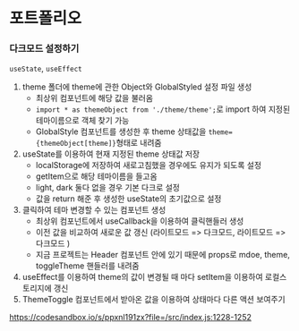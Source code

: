 # 포트폴리오

### 다크모드 설정하기

`useState`, `useEffect`

1. theme 폴더에 theme에 관한 Object와 GlobalStyled 설정 파일 생성
   - 최상위 컴포넌트에 해당 값을 불러옴
   - `import * as themeObject from './theme/theme';`로 import 하여 지정된 테마이름으로 객체 찾기 가능
   - GlobalStyle 컴포넌트를 생성한 후 theme 상태값을 `theme={themeObject[theme]}`형태로 내려줌
2. useState를 이용하여 현재 지정된 theme 상태값 저장
   - localStorage에 저장하여 새로고침했을 경우에도 유지가 되도록 설정
   - getItem으로 해당 테마이름을 들고옴
   - light, dark 둘다 없을 경우 기본 다크로 설정
   - 값을 return 해준 후 생성한 useState의 초기값으로 설정
3. 클릭하여 테마 변경할 수 있는 컴포넌트 생성
   - 최상위 컴포넌트에서 useCallback을 이용하여 클릭핸들러 생성
   - 이전 값을 비교하여 새로운 값 갱신 (라이트모드 => 다크모드, 라이트모드 => 다크모드 )
   - 지금 프로젝트는 Header 컴포넌트 안에 있기 때문에 props로 mdoe, theme, toggleTheme 핸들러를 내려줌
4. useEffect를 이용하여 theme의 값이 변경될 때 마다 setItem을 이용하여 로컬스토리지에 갱신
5. ThemeToggle 컴포넌트에서 받아온 값을 이용하여 상태마다 다른 액션 보여주기

https://codesandbox.io/s/ppxnl191zx?file=/src/index.js:1228-1252
